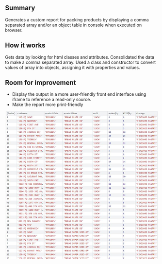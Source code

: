 ## Summary
Generates a custom report for packing products by displaying a comma separated array and/or an object table in console when executed on browser.

## How it works
Gets data by looking for html classes and attributes. Consolidated the data to make a comma separated array. Used a class and constructor to convert values of array into objects, assigning it with properties and values. 

## Room for improvement
* Display the output in a more user-friendly front end interface using iframe to reference a read-only source.
* Make the report more print-friendly

![preview](https://raw.githubusercontent.com/timleungtech/ordersReportGenerator/main/preview.jpg)
